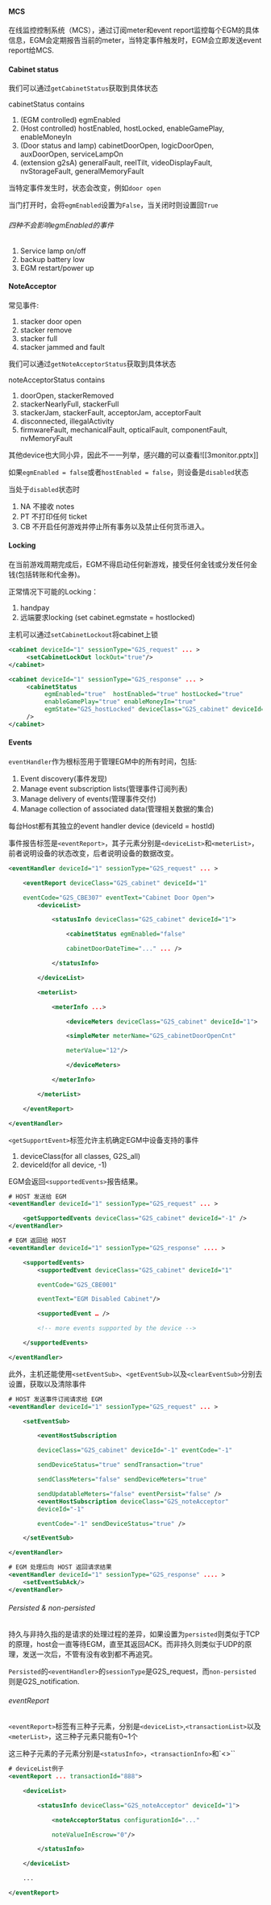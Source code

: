 #### MCS
在线监控控制系统（MCS），通过订阅meter和event report监控每个EGM的具体信息，EGM会定期报告当前的meter，当特定事件触发时，EGM会立即发送event report给MCS.

#### Cabinet status
我们可以通过`getCabinetStatus`获取到具体状态

cabinetStatus contains
1. (EGM controlled) egmEnabled
2. (Host controlled) hostEnabled, hostLocked, enableGamePlay, enableMoneyIn 
3. (Door status and lamp) cabinetDoorOpen, logicDoorOpen, auxDoorOpen, serviceLampOn
4. (extension g2sA) generalFault, reelTilt, videoDisplayFault, nvStorageFault, generalMemoryFault


当特定事件发生时，状态会改变，例如`door open`

当门打开时，会将`egmEnabled`设置为`False`，当关闭时则设置回`True`


###### 四种不会影响egmEnabled的事件
1. Service lamp on/off
2. backup battery low
3. EGM restart/power up

#### NoteAcceptor
常见事件:
1. stacker door open
2. stacker remove
3. stacker full
4. stacker jammed and fault

我们可以通过`getNoteAcceptorStatus`获取到具体状态

noteAcceptorStatus contains
1. doorOpen, stackerRemoved
2. stackerNearlyFull, stackerFull 
3. stackerJam, stackerFault, acceptorJam, acceptorFault
4. disconnected, illegalActivity
5. firmwareFault, mechanicalFault, opticalFault, componentFault, nvMemoryFault

其他device也大同小异，因此不一一列举，感兴趣的可以查看![[3monitor.pptx]]


如果`egmEnabled = false`或者`hostEnabled = false`，则设备是`disabled`状态

当处于`disabled`状态时
1. NA 不接收 notes
2. PT 不打印任何 ticket
3. CB 不开启任何游戏并停止所有事务以及禁止任何货币进入。

#### Locking
在当前游戏周期完成后，EGM不得启动任何新游戏，接受任何金钱或分发任何金钱(包括转账和代金券)。

正常情况下可能的Locking：
1. handpay
2. 远端要求locking (set cabinet.egmstate = hostlocked)

主机可以通过`setCabinetLockout`将cabinet上锁

```xml
<cabinet deviceId="1" sessionType="G2S_request" ... >
     <setCabinetLockOut lockOut="true"/> 
</cabinet>
```

```xml
<cabinet deviceId="1" sessionType="G2S_response" ... >
     <cabinetStatus 
          egmEnabled="true"  hostEnabled="true" hostLocked="true" 
          enableGamePlay="true" enableMoneyIn="true"
          egmState="G2S_hostLocked" deviceClass="G2S_cabinet" deviceId="1" … 
     />
</cabinet>
```

#### Events
`eventHandler`作为根标签用于管理EGM中的所有时间，包括:
1. Event discovery(事件发现)
2. Manage event subscription lists(管理事件订阅列表)
3. Manage delivery of events(管理事件交付)
4. Manage collection of associated data(管理相关数据的集合)

每台Host都有其独立的event handler device (deviceId = hostId)

事件报告标签是`<eventReport>`，其子元素分别是`<deviceList>`和`<meterList>`，前者说明设备的状态改变，后者说明设备的数据改变。

```xml 
<eventHandler deviceId="1" sessionType="G2S_request" ... >

	<eventReport deviceClass="G2S_cabinet" deviceId="1"

	eventCode="G2S_CBE307" eventText="Cabinet Door Open">
		<deviceList>

			<statusInfo deviceClass="G2S_cabinet" deviceId="1">

				<cabinetStatus egmEnabled="false"

				cabinetDoorDateTime="..." ... />

			</statusInfo>

		</deviceList>

		<meterList>

			<meterInfo ...>

				<deviceMeters deviceClass="G2S_cabinet" deviceId="1">

				<simpleMeter meterName="G2S_cabinetDoorOpenCnt"

				meterValue="12"/>

				</deviceMeters>

			</meterInfo>

		</meterList>

	</eventReport>

</eventHandler>
```

`<getSupportEvent>`标签允许主机确定EGM中设备支持的事件

1. deviceClass(for all classes, G2S_all)
2. deviceId(for all device, -1)

EGM会返回`<supportedEvents>`报告结果。

```xml
# HOST 发送给 EGM
<eventHandler deviceId="1" sessionType="G2S_request" ... >

	<getSupportedEvents deviceClass="G2S_cabinet" deviceId="-1" />
</eventHandler>
```

```xml
# EGM 返回给 HOST
<eventHandler deviceId="1" sessionType="G2S_response" .... >

	<supportedEvents>
		<supportedEvent deviceClass="G2S_cabinet" deviceId="1"

		eventCode="G2S_CBE001"

		eventText="EGM Disabled Cabinet"/>

		<supportedEvent … />

		<!-- more events supported by the device -->

	</supportedEvents>

</eventHandler>
```

此外，主机还能使用`<setEventSub>`、`<getEventSub>`以及`<clearEventSub>`分别去设置，获取以及清除事件

```xml
# HOST 发送事件订阅请求给 EGM
<eventHandler deviceId="1" sessionType="G2S_request" ... >

	<setEventSub>

		<eventHostSubscription

		deviceClass="G2S_cabinet" deviceId="-1" eventCode="-1"

		sendDeviceStatus="true" sendTransaction="true"

		sendClassMeters="false" sendDeviceMeters="true"

		sendUpdatableMeters="false" eventPersist="false" />
		<eventHostSubscription deviceClass="G2S_noteAcceptor"
		deviceId="-1"

		eventCode="-1" sendDeviceStatus="true" />

	</setEventSub>

</eventHandler>
```

```xml
# EGM 处理后向 HOST 返回请求结果
<eventHandler deviceId="1" sessionType="G2S_response" .... >
	<setEventSubAck/>
</eventHandler>
```

###### Persisted & non-persisted
持久与非持久指的是请求的处理过程的差异，如果设置为`persisted`则类似于TCP的原理，host会一直等待EGM，直至其返回ACK。而非持久则类似于UDP的原理，发送一次后，不管有没有收到都不再追究。

`Persisted`的`<eventHandler>`的`sessionType`是G2S_request，而`non-persisted`则是G2S_notification.


###### eventReport
`<eventReport>`标签有三种子元素，分别是`<deviceList>`,`<transactionList>`以及`<meterList>`，这三种子元素只能有0~1个

这三种子元素的子元素分别是`<statusInfo>`，`<transactionInfo>`和`<>``
```xml
# deviceList例子
<eventReport ... transactionId="888">

	<deviceList>

		<statusInfo deviceClass="G2S_noteAcceptor" deviceId="1">

			<noteAcceptorStatus configurationId="..."

			noteValueInEscrow="0"/>

		</statusInfo>

	</deviceList>

	...

</eventReport>
```